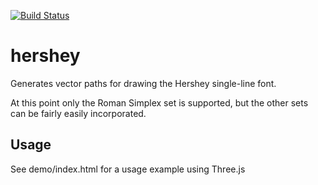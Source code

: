 [![Build Status](https://travis-ci.org/bjnortier/hershey.png?branch=master)](https://travis-ci.org/bjnortier/hershey)

# hershey

Generates vector paths for drawing the Hershey single-line font.

At this point only the Roman Simplex set is supported, but the other sets
can be fairly easily incorporated.

## Usage

See demo/index.html for a usage example using Three.js